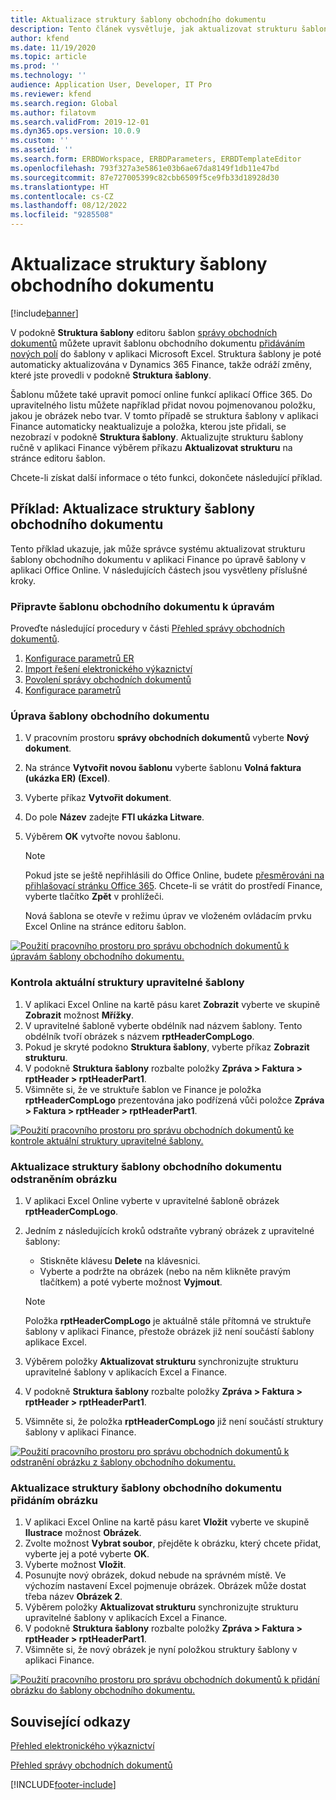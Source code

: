 ```yaml
---
title: Aktualizace struktury šablony obchodního dokumentu
description: Tento článek vysvětluje, jak aktualizovat strukturu šablony obchodního dokumentu pomocí funkce správy obchodních dokumentů.
author: kfend
ms.date: 11/19/2020
ms.topic: article
ms.prod: ''
ms.technology: ''
audience: Application User, Developer, IT Pro
ms.reviewer: kfend
ms.search.region: Global
ms.author: filatovm
ms.search.validFrom: 2019-12-01
ms.dyn365.ops.version: 10.0.9
ms.custom: ''
ms.assetid: ''
ms.search.form: ERBDWorkspace, ERBDParameters, ERBDTemplateEditor
ms.openlocfilehash: 793f327a3e5861e03b6ae67da8149f1db11e47bd
ms.sourcegitcommit: 87e727005399c82cbb6509f5ce9fb33d18928d30
ms.translationtype: HT
ms.contentlocale: cs-CZ
ms.lasthandoff: 08/12/2022
ms.locfileid: "9285508"
---
```

# <a name="update-the-structure-of-a-business-document-template"></a>Aktualizace struktury šablony obchodního dokumentu 

[!include[banner](../includes/banner.md)]

V podokně **Struktura šablony** editoru šablon [správy obchodních dokumentů](er-business-document-management.md) můžete upravit šablonu obchodního dokumentu [přidáváním nových polí](er-bdm-add-field-to-excel-template.md) do šablony v aplikaci Microsoft Excel. Struktura šablony je poté automaticky aktualizována v Dynamics 365 Finance, takže odráží změny, které jste provedli v podokně **Struktura šablony**.

Šablonu můžete také upravit pomocí online funkcí aplikací Office 365. Do upravitelného listu můžete například přidat novou pojmenovanou položku, jakou je obrázek nebo tvar. V tomto případě se struktura šablony v aplikaci Finance automaticky neaktualizuje a položka, kterou jste přidali, se nezobrazí v podokně **Struktura šablony**. Aktualizujte strukturu šablony ručně v aplikaci Finance výběrem příkazu **Aktualizovat strukturu** na stránce editoru šablon.

Chcete-li získat další informace o této funkci, dokončete následující příklad.

## <a name="example-update-the-structure-of-a-business-document-template"></a>Příklad: Aktualizace struktury šablony obchodního dokumentu

Tento příklad ukazuje, jak může správce systému aktualizovat strukturu šablony obchodního dokumentu v aplikaci Finance po úpravě šablony v aplikaci Office Online. V následujících částech jsou vysvětleny příslušné kroky.

### <a name="prepare-a-business-document-template-for-editing"></a>Připravte šablonu obchodního dokumentu k úpravám

Proveďte následující procedury v části [Přehled správy obchodních dokumentů](er-business-document-management.md).

1. [Konfigurace parametrů ER](er-business-document-management.md#configure-er-parameters)
2. [Import řešení elektronického výkaznictví](er-business-document-management.md#import-er-solutions)
3. [Povolení správy obchodních dokumentů](er-business-document-management.md#enable-business-document-management)
4. [Konfigurace parametrů](er-business-document-management.md#configure-parameters)

### <a name="edit-a-business-document-template"></a>Úprava šablony obchodního dokumentu

1. V pracovním prostoru **správy obchodních dokumentů** vyberte **Nový dokument**.
2. Na stránce **Vytvořit novou šablonu** vyberte šablonu **Volná faktura (ukázka ER) (Excel)**.
3. Vyberte příkaz **Vytvořit dokument**.
4. Do pole **Název** zadejte **FTI ukázka Litware**.
5. Výběrem **OK** vytvořte novou šablonu.

    > [!NOTE]
    > Pokud jste se ještě nepřihlásili do Office Online, budete [přesměrováni na přihlašovací stránku Office 365](er-business-document-management.md#frequently-asked-questions). Chcete-li se vrátit do prostředí Finance, vyberte tlačítko **Zpět** v prohlížeči.

    Nová šablona se otevře v režimu úprav ve vloženém ovládacím prvku Excel Online na stránce editoru šablon.

[![Použití pracovního prostoru pro správu obchodních dokumentů k úpravám šablony obchodního dokumentu.](./media/er-bdm-update-structure1.gif)](./media/er-bdm-update-structure1.gif)

### <a name="review-the-current-structure-of-the-editable-template"></a>Kontrola aktuální struktury upravitelné šablony

1. V aplikaci Excel Online na kartě pásu karet **Zobrazit** vyberte ve skupině **Zobrazit** možnost **Mřížky**.
2. V upravitelné šabloně vyberte obdélník nad názvem šablony. Tento obdélník tvoří obrázek s názvem **rptHeaderCompLogo**.
3. Pokud je skryté podokno **Struktura šablony**, vyberte příkaz **Zobrazit strukturu**.
4. V podokně **Struktura šablony** rozbalte položky **Zpráva \> Faktura \> rptHeader \> rptHeaderPart1**.
5. Všimněte si, že ve struktuře šablon ve Finance je položka **rptHeaderCompLogo** prezentována jako podřízená vůči položce **Zpráva \> Faktura \> rptHeader \> rptHeaderPart1**.

[![Použití pracovního prostoru pro správu obchodních dokumentů ke kontrole aktuální struktury upravitelné šablony.](./media/er-bdm-update-structure2.gif)](./media/er-bdm-update-structure2.gif)

### <a name="update-the-structure-of-a-business-document-template-by-deleting-a-picture"></a>Aktualizace struktury šablony obchodního dokumentu odstraněním obrázku

1. V aplikaci Excel Online vyberte v upravitelné šabloně obrázek **rptHeaderCompLogo**.
2. Jedním z následujících kroků odstraňte vybraný obrázek z upravitelné šablony:

    - Stiskněte klávesu **Delete** na klávesnici.
    - Vyberte a podržte na obrázek (nebo na něm klikněte pravým tlačítkem) a poté vyberte možnost **Vyjmout**.

    > [!NOTE]
    > Položka **rptHeaderCompLogo** je aktuálně stále přítomná ve struktuře šablony v aplikaci Finance, přestože obrázek již není součástí šablony aplikace Excel.

3. Výběrem položky **Aktualizovat strukturu** synchronizujte strukturu upravitelné šablony v aplikacích Excel a Finance.
4. V podokně **Struktura šablony** rozbalte položky **Zpráva \> Faktura \> rptHeader \> rptHeaderPart1**.
5. Všimněte si, že položka **rptHeaderCompLogo** již není součástí struktury šablony v aplikaci Finance.

[![Použití pracovního prostoru pro správu obchodních dokumentů k odstranění obrázku z šablony obchodního dokumentu.](./media/er-bdm-update-structure3.gif)](./media/er-bdm-update-structure3.gif)

### <a name="update-the-structure-of-a-business-document-template-by-adding-a-picture"></a>Aktualizace struktury šablony obchodního dokumentu přidáním obrázku

1. V aplikaci Excel Online na kartě pásu karet **Vložit** vyberte ve skupině **Ilustrace** možnost **Obrázek**.
2. Zvolte možnost **Vybrat soubor**, přejděte k obrázku, který chcete přidat, vyberte jej a poté vyberte **OK**.
3. Vyberte možnost **Vložit**.
4. Posunujte nový obrázek, dokud nebude na správném místě. Ve výchozím nastavení Excel pojmenuje obrázek. Obrázek může dostat třeba název **Obrázek 2**.
5. Výběrem položky **Aktualizovat strukturu** synchronizujte strukturu upravitelné šablony v aplikacích Excel a Finance.
6. V podokně **Struktura šablony** rozbalte položky **Zpráva \> Faktura \> rptHeader \> rptHeaderPart1**.
7. Všimněte si, že nový obrázek je nyní položkou struktury šablony v aplikaci Finance.

[![Použití pracovního prostoru pro správu obchodních dokumentů k přidání obrázku do šablony obchodního dokumentu.](./media/er-bdm-update-structure4.gif)](./media/er-bdm-update-structure4.gif)

## <a name="related-links"></a>Související odkazy

[Přehled elektronického výkaznictví](general-electronic-reporting.md)

[Přehled správy obchodních dokumentů](er-business-document-management.md)


[!INCLUDE[footer-include](../../../includes/footer-banner.md)]
